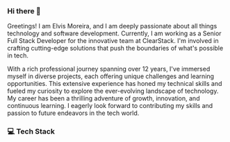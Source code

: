 ### Hi there 👋

Greetings! I am Elvis Moreira, and I am deeply passionate about all things technology and software development. Currently, I am working as a Senior Full Stack Developer for the innovative team at ClearStack. I'm involved in crafting cutting-edge solutions that push the boundaries of what's possible in tech.

With a rich professional journey spanning over 12 years, I've immersed myself in diverse projects, each offering unique challenges and learning opportunities. This extensive experience has honed my technical skills and fueled my curiosity to explore the ever-evolving landscape of technology. My career has been a thrilling adventure of growth, innovation, and continuous learning. I eagerly look forward to contributing my skills and passion to future endeavors in the tech world.

### 💻 Tech Stack
